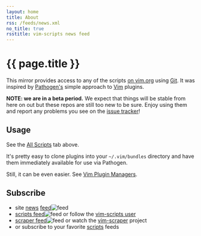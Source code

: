 ```yaml
---
layout: home
title: About
rss: /feeds/news.xml
no_title: true
rsstitle: vim-scripts news feed
---
```


# {{ page.title }}

This mirror provides access to any of the scripts
[on vim.org](http://www.vim.org/scripts/) using
[Git](http://git-scm.com/).
It was inspired by
[Pathogen's](http://github.com/tpope/vim-pathogen)
simple approach to
[Vim](http://vim.org/) plugins.


**NOTE: we are in a beta period.**
We expect that things will be stable from here on out but these repos
are still too new to be sure.  Enjoy using them and report
any problems you see on the [issue tracker](http://github.com/vim-scripts/vim-scraper/issues)!


## Usage

See the [All Scripts](/vim/scripts.html) tab above.

It's pretty easy to clone plugins into your `~/.vim/bundles` directory
and have them immediately available for use via Pathogen.

Still, it can be even easier.  See [Vim Plugin Managers](/vim/tools.html).


## Subscribe

* site [news](/vim/news.html) [feed](/feeds/news.xml)![feed](http://github.com/images/icons/feed.png)
* [scripts feed](http://github.com/vim-scripts.atom)![feed](http://github.com/images/icons/feed.png) or follow the [vim-scripts user](http://github.com/vim-scripts/)
* [scraper feed](http://github.com/vim-scripts/vim-scraper/commits/master.atom)![feed](http://github.com/images/icons/feed.png) or watch the [vim-scraper](http://github.com/vim-scripts/vim-scraper) project
* or subscribe to your favorite [scripts](http://github.com/vim-scripts/) feeds 

